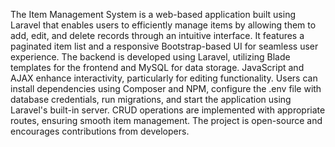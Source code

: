 The Item Management System is a web-based application built using Laravel that enables users to efficiently manage items by allowing them to add, edit, and delete records through an intuitive interface. It features a paginated item list and a responsive Bootstrap-based UI for seamless user experience. The backend is developed using Laravel, utilizing Blade templates for the frontend and MySQL for data storage. JavaScript and AJAX enhance interactivity, particularly for editing functionality. Users can install dependencies using Composer and NPM, configure the .env file with database credentials, run migrations, and start the application using Laravel's built-in server. CRUD operations are implemented with appropriate routes, ensuring smooth item management. The project is open-source and encourages contributions from developers.
